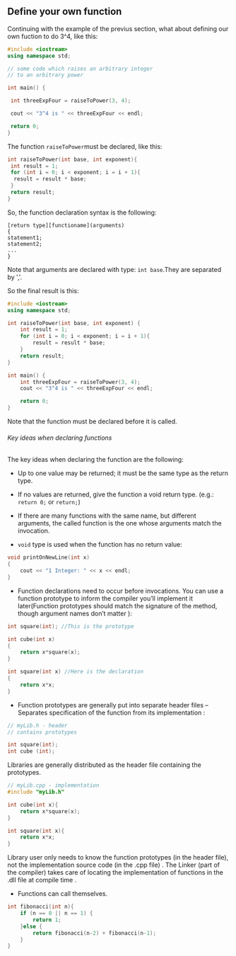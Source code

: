 ## Define your own function

Continuing with the example of the previus section,
what about defining our own fuction to do 3^4, like this:

```cpp
#include <iostream>
using namespace std;

// some code which raises an arbitrary integer
// to an arbitrary power

int main() {

 int threeExpFour = raiseToPower(3, 4);

 cout << "3^4 is " << threeExpFour << endl;

 return 0;
}
```

The function `raiseToPower`must be declared, like this:
```cpp
int raiseToPower(int base, int exponent){
 int result = 1;
 for (int i = 0; i < exponent; i = i + 1){
  result = result * base;
 }
 return result;
}
```
So, the function declaration syntax is the following:
```
[return type][functioname](arguments)
{
statement1;
statement2;
...
}
```
Note that arguments are declared with type: `int base`.They are separated by ','.


So the final result is this:
```cpp
#include <iostream>
using namespace std;

int raiseToPower(int base, int exponent) {
	int result = 1;
	for (int i = 0; i < exponent; i = i + 1){
		result = result * base;
	}
	return result;
}

int main() {
	int threeExpFour = raiseToPower(3, 4);
	cout << "3^4 is " << threeExpFour << endl;

	return 0;
}
```
Note that the function must be declared before it is called.

###### Key ideas when declaring functions

The key ideas when declaring the function are the following:

- Up to one value may be returned; it must be the same type as
the return type.


- If no values are returned, give the function a void return type. (e.g.: `return 0;` or `return;`)


- If there are many functions with the same name, but
different arguments, the called function is the one whose
arguments match the invocation.

- `void` type is used when the function has no return value:
```cpp
void printOnNewLine(int x)
{
	cout << "1 Integer: " << x << endl;
}
```

- Function declarations need to occur before invocations. You can use a function prototype to inform the compiler
you’ll implement it later(Function prototypes should match the signature of the
method, though argument names don’t matter
):

```cpp
int square(int); //This is the prototype

int cube(int x)
{
	return x*square(x);
}

int square(int x) //Here is the declaration
{
	return x*x;
}
```

- Function prototypes are generally put into separate
header files – Separates specification of the function from its
implementation :

```cpp
// myLib.h - header
// contains prototypes

int square(int);
int cube (int);
 ```
Libraries are generally distributed as the
header file containing the prototypes.
```cpp
// myLib.cpp - implementation
#include "myLib.h"

int cube(int x){
	return x*square(x);
}

int square(int x){
	return x*x;
}

```
Library user only needs to know the function prototypes (in
the header file), not the implementation source code (in the
.cpp file) . The Linker (part of the compiler) takes care of locating the
implementation of functions in the .dll file at compile time .


- Functions can call themselves.

```cpp
int fibonacci(int n){
	if (n == 0 || n == 1) {
		return 1;
	}else {
		return fibonacci(n-2) + fibonacci(n-1);
	}
}
```
